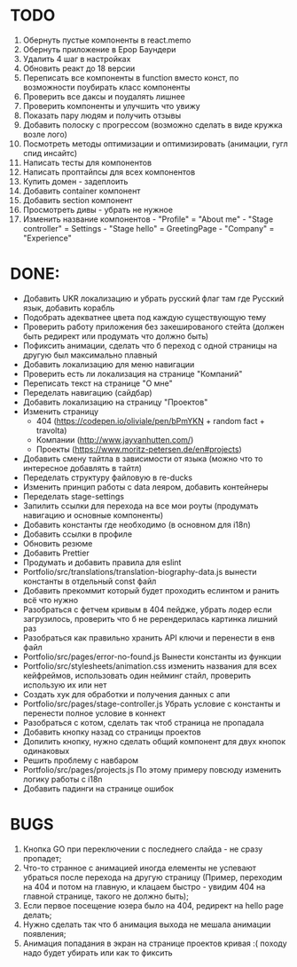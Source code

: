 # TODO

1. Обернуть пустые компоненты в react.memo
2. Обернуть приложение в Ерор Баундери
3. Удалить 4 шаг в настройках
4. Обновить реакт до 18 версии
5. Переписать все компоненты в function вместо конст, по возможности поубирать класс компоненты
6. Проверить все даксы и поудалять лишнее
7. Проверить компоненты и улучшить что увижу
8. Показать пару людям и получить отзывы
9. Добавить полоску с прогрессом (возможно сделать в виде кружка возле лого)
10. Посмотреть методы оптимизации и оптимизировать (анимации, гугл спид инсайтс)
11. Написать тесты для компонентов
12. Написать проптайпсы для всех компонентов
13. Купить домен - задеплоить
14. Добавить container компонент
15. Добавить section компонент
16. Просмотреть дивы - убрать не нужное
17. Изменить название компонентов - "Profile" = "About me" - "Stage controller" = Settings - "Stage hello" = GreetingPage - "Company" = "Experience"

# DONE:

- Добавить UKR локализацию и убрать русский флаг там где Русский язык, добавить корабль
- Подобрать адекватнее цвета под каждую существующую тему
- Проверить работу приложения без закешированого стейта (должен быть редирект или продумать что должно быть)
- Пофиксить анимации, сделать что б переход с одной страницы на другую был максимально плавный
- Добавить локализацию для меню навигации
- Проверить есть ли локализация на странице "Компаний"
- Переписать текст на странице "О мне"
- Переделать навигацию (сайдбар)
- Добавить локализацию на страницу "Проектов"
- Изменить страницу
  - 404 (https://codepen.io/oliviale/pen/bPmYKN + random fact + travolta)
  - Компании (http://www.jayvanhutten.com/)
  - Проекты (https://www.moritz-petersen.de/en#projects)
- Добавить смену тайтла в зависимости от языка (можно что то интересное добавлять в тайтл)
- Переделать структуру файловую в re-ducks
- Изменить принцип работы с data леяром, добавить контейнеры
- Переделать stage-settings
- Запилить ссылки для перехода на все мои роуты (продумать навигацию и основные компоненты)
- Добавить константы где необходимо (в основном для i18n)
- Добавить ссылки в профиле
- Обновить резюме
- Добавить Prettier
- Продумать и добавить правила для eslint
- Portfolio/src/translations/translation-biography-data.js вынести константы в отдельный const файл
- Добавить прекоммит который будет проходить еслинтом и ранить всё что нужно
- Разобраться с фетчем кривым в 404 пейдже, убрать лодер если загрузилось, проверить что б не ререндерилась картинка лишний раз
- Разобраться как правильно хранить API ключи и перенести в енв файл
- Portfolio/src/pages/error-no-found.js Вынести константы из функции
- Portfolio/src/stylesheets/animation.css изменить названия для всех кейфреймов, использовать один нейминг стайл, проверить использую их или нет
- Cоздать хук для обработки и получения данных с апи
- Portfolio/src/pages/stage-controller.js Убрать условие с константы и перенести полное условие в коннект
- Разобраться с котом, сделать так чтоб страница не пропадала
- Добавить кнопку назад со страницы проектов
- Допилить кнопку, нужно сделать общий компонент для двух кнопок одинаковых
- Решить проблему с навбаром
- Portfolio/src/pages/projects.js По этому примеру повсюду изменить логику работы с i18n
- Добавить падинги на странице ошибок

# BUGS

1. Кнопка GO при переключении с последнего слайда - не сразу пропадет;
2. Что-то странное с анимацией иногда елементы не успевают убраться после перехода на другую страницу (Пример, переходим на 404 и потом на главную, и клацаем быстро - увидим 404 на главной странице, такого не должно быть);
3. Если первое посещение юзера было на 404, редирект на hello page делать;
4. Нужно сделать так что б анимация выхода не мешала анимации появления;
5. Анимация попадания в экран на странице проектов кривая :( походу надо будет убирать или как то фиксить
